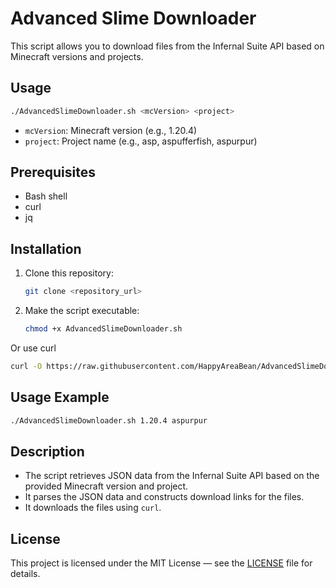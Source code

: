 # Advanced Slime Downloader

This script allows you to download files from the Infernal Suite API based on Minecraft versions and projects.

## Usage

```bash
./AdvancedSlimeDownloader.sh <mcVersion> <project>
```

- `mcVersion`: Minecraft version (e.g., 1.20.4)
- `project`: Project name (e.g., asp, aspufferfish, aspurpur)

## Prerequisites

- Bash shell
- curl
- jq

## Installation

1. Clone this repository:

    ```bash
    git clone <repository_url>
    ```

2. Make the script executable:

    ```bash
    chmod +x AdvancedSlimeDownloader.sh
    ```

Or use curl

```bash
curl -O https://raw.githubusercontent.com/HappyAreaBean/AdvancedSlimeDownloader/main/AdvancedSlimeDownloader.sh && chmod +x ./AdvancedSlimeDownloader.sh
```

## Usage Example

```bash
./AdvancedSlimeDownloader.sh 1.20.4 aspurpur
```

## Description

- The script retrieves JSON data from the Infernal Suite API based on the provided Minecraft version and project.
- It parses the JSON data and constructs download links for the files.
- It downloads the files using `curl`.

## License

This project is licensed under the MIT License — see the [LICENSE](LICENSE) file for details.